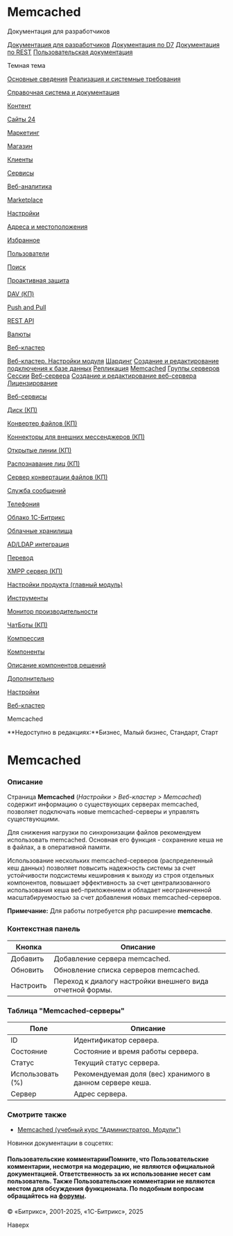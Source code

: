 # Memcached

Документация для разработчиков

[Документация для разработчиков](https://dev.1c-bitrix.ru/api_help/)
[Документация по D7](https://dev.1c-bitrix.ru/api_d7/)
[Документация по REST](https://dev.1c-bitrix.ru/rest_help/)
[Пользовательская документация](https://dev.1c-bitrix.ru/user_help/)

Темная тема

[Основные сведения](/user_help/index.php)
[Реализация и системные требования](/user_help/reqintro.php)

[Справочная система и документация](/user_help/help/index.php)

[Контент](/user_help/content/index.php)

[Сайты 24](/user_help/sites24/index.php)

[Маркетинг](/user_help/marketing/index.php)

[Магазин](/user_help/store/index.php)

[Клиенты](/user_help/clients/index.php)

[Сервисы](/user_help/service/index.php)

[Веб-аналитика](/user_help/statistic/index.php)

[Marketplace](/user_help/marketplace/index.php)

[Настройки](/user_help/settings/index.php)

[Адреса и местоположения](/user_help/settings/location/index.php)

[Избранное](/user_help/settings/favorites/index.php)

[Пользователи](/user_help/settings/users/index.php)

[Поиск](/user_help/settings/search/index.php)

[Проактивная защита](/user_help/settings/security/index.php)

[DAV (КП)](/user_help/settings/dav/index.php)

[Push and Pull](/user_help/settings/pull/index.php)

[REST API](/user_help/settings/rest_api/index.php)

[Валюты](/user_help/settings/currency/index.php)

[Веб-кластер](/user_help/settings/cluster/index.php)

[Веб-кластер. Настройки модуля](/user_help/settings/cluster/settings.php)
[Шардинг](/user_help/settings/cluster/cluster_dbnode_list.php)
[Создание и редактирование подключения к базе данных](/user_help/settings/cluster/cluster_dbnode_edit.php)
[Репликация](/user_help/settings/cluster/cluster_slave_list.php)
[Memcached](/user_help/settings/cluster/cluster_memcache_list.php)
[Группы серверов](/user_help/settings/cluster/cluster_index.php)
[Сессии](/user_help/settings/cluster/cluster_session.php)
[Веб-сервера](/user_help/settings/cluster/cluster_webnode_list.php)
[Создание и редактирование веб-сервера](/user_help/settings/cluster/cluster_webnode_edit.php)
[Лицензирование](/user_help/settings/cluster/cluster_server_list.php)

[Веб-сервисы](/user_help/settings/webservice/index.php)

[Диск (КП)](/user_help/settings/disk/index.php)

[Конвертер файлов (КП)](/user_help/settings/transformer/index.php)

[Коннекторы для внешних мессенджеров (КП)](/user_help/settings/imconnector/index.php)

[Открытые линии (КП)](/user_help/settings/imopenlines/index.php)

[Распознавание лиц (КП)](/user_help/settings/faceid/index.php)

[Сервер конвертации файлов (КП)](/user_help/settings/transformercontroller/index.php)

[Служба сообщений](/user_help/settings/message_service/index.php)

[Телефония](/user_help/settings/voximplant/index.php)

[Облако 1С-Битрикс](/user_help/settings/bitrixcloud/index.php)

[Облачные хранилища](/user_help/settings/clouds/index.php)

[AD/LDAP интеграция](/user_help/settings/ldap/index.php)

[Перевод](/user_help/settings/translate/index.php)

[XMPP сервер (КП)](/user_help/settings/xmpp/index.php)

[Настройки продукта (главный модуль)](/user_help/settings/settings/index.php)

[Инструменты](/user_help/settings/utilities/index.php)

[Монитор производительности](/user_help/settings/perfmon/index.php)

[ЧатБоты (КП)](/user_help/settings/imbot/index.php)

[Компрессия](/user_help/settings/compression/index.php)

[Компоненты](/user_help/components/index.php)

[Описание компонентов решений](/user_help/description_decisions/index.php)

[Дополнительно](/user_help/additional/index.php)

[Настройки](/user_help/settings/index.php)

[Веб-кластер](/user_help/settings/cluster/index.php)

Memcached

**Недоступно в редакциях:**Бизнес, Малый бизнес, Стандарт, Старт

# Memcached

### Описание

Страница **Memcached** (*Настройки > Веб-кластер > Memcached*) содержит информацию о существующих серверах memcached, позволяет подключать новые memcached-серверы и управлять существующими.

Для снижения нагрузки по синхронизации файлов рекомендуем использовать memcached. Основная его функция - сохранение кеша не в файлах, а в оперативной памяти.

Использование нескольких memcached-серверов (распределенный кеш данных) позволяет повысить надежность системы за счет устойчивости подсистемы кешировния к выходу из строя отдельных компонентов, повышает эффективность за счет централизованного использования кеша веб-приложением и обладает неограниченной масштабируемостью за счет добавления новых memcached-серверов.

**Примечание:** Для работы потребуется php расширение **memcache**.

### Контекстная панель

| Кнопка | Описание |
| --- | --- |
| Добавить | Добавление сервера memcached. |
| Обновить | Обновление списка серверов memcached. |
| Настроить | Переход к диалогу настройки внешнего вида отчетной формы. |

### Таблица "Memcached-серверы"

| Поле | Описание |
| --- | --- |
| ID | Идентификатор сервера. |
| Состояние | Состояние и время работы сервера. |
| Статус | Текущий статус сервера. |
| Использовать (%) | Рекомендуемая доля (вес) хранимого в данном сервере кеша. |
| Сервер | Адрес сервера. |

### Смотрите также

* [Memcached (учебный курс "Администратор. Модули")](https://dev.1c-bitrix.ru/learning/course/index.php?COURSE_ID=41&LESSON_ID=2725)

Новинки документации в соцсетях:

#### Пользовательские комментарииПомните, что Пользовательские комментарии, несмотря на модерацию, не являются официальной документацией. Ответственность за их использование несет сам пользователь. Также Пользовательские комментарии не являются местом для обсуждения функционала. По подобным вопросам обращайтесь на [форумы](http://dev.1c-bitrix.ru/community/forums/group1/).

© «Битрикс», 2001-2025, «1С-Битрикс», 2025

Наверх